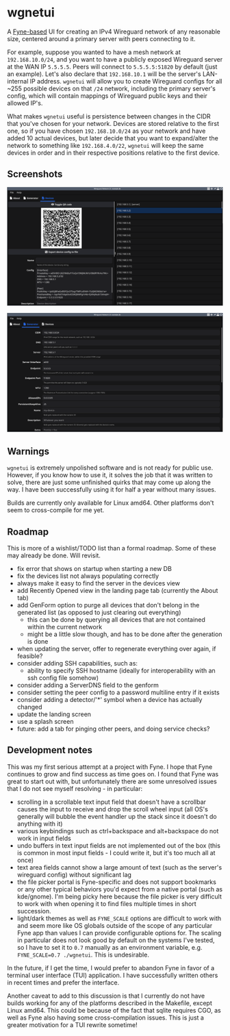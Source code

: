 # wgnetui

A [Fyne-based](https://fyne.io/) UI for creating an IPv4 Wireguard network of any reasonable size, centered around a primary server with peers connecting to it.

For example, suppose you wanted to have a mesh network at `192.168.10.0/24`, and you want to have a publicly exposed Wireguard server at the WAN IP `5.5.5.5`. Peers will connect to `5.5.5.5:51820` by default (just an example). Let's also declare that `192.168.10.1` will be the server's LAN-internal IP address. `wgnetui` will allow you to create Wireguard configs for all ~255 possible devices on that `/24` network, including the primary server's config, which will contain mappings of Wireguard public keys and their allowed IP's.

What makes `wgnetui` useful is persistence between changes in the CIDR that you've chosen for your network. Devices are stored relative to the first one, so if you have chosen `192.168.10.0/24` as your network and have added 10 actual devices, but later decide that you want to expand/alter the network to something like `192.168.4.0/22`, `wgnetui` will keep the same devices in order and in their respective positions relative to the first device.

## Screenshots

![A screenshot of wgnetui's Devices tab, running on Linux in an x11 display server](./screenshots/devices.png)

![A screenshot of wgnetui's Generator tab, running on Linux in an x11 display server](./screenshots/generator.png)

## Warnings

`wgnetui` is extremely unpolished software and is not ready for public use. However, if you know how to use it, it solves the job that it was written to solve, there are just some unfinished quirks that may come up along the way. I have been successfully using it for half a year without many issues.

Builds are currently only available for Linux amd64. Other platforms don't seem to cross-compile for me yet.

## Roadmap

This is more of a wishlist/TODO list than a formal roadmap. Some of these may already be done. Will revisit.

- fix error that shows on startup when starting a new DB
- fix the devices list not always populating correctly
- always make it easy to find the server in the devices view
- add Recently Opened view in the landing page tab (currently the About tab)
- add GenForm option to purge all devices that don't belong in the generated list (as opposed to just clearing out everything)
  - this can be done by querying all devices that are not contained within the current network
  - might be a little slow though, and has to be done after the generation is done
- when updating the server, offer to regenerate everything over again, if feasible?
- consider adding SSH capabilities, such as:
  - ability to specify SSH hostname (ideally for interoperability with an ssh config file somehow)
- consider adding a ServerDNS field to the genform
- consider setting the peer config to a password multiline entry if it exists
- consider adding a detector/'*' symbol when a device has actually changed
- update the landing screen
- use a splash screen
- future: add a tab for pinging other peers, and doing service checks?

## Development notes

This was my first serious attempt at a project with Fyne. I hope that Fyne continues to grow and find success as time goes on. I found that Fyne was great to start out with, but unfortunately there are some unresolved issues that I do not see myself resolving - in particular:

- scrolling in a scrollable text input field that doesn't have a scrollbar causes the input to receive and drop the scroll wheel input (all OS's generally will bubble the event handler up the stack since it doesn't do anything with it)
- various keybindings such as ctrl+backspace and alt+backspace do not work in input fields
- undo buffers in text input fields are not implemented out of the box (this is common in most input fields - I could write it, but it's too much all at once)
- text area fields cannot show a large amount of text (such as the server's wireguard config) without significant lag
- the file picker portal is Fyne-specific and does not support bookmarks or any other typical behaviors you'd expect from a native portal (such as kde/gnome). I'm being picky here because the file picker is very difficult to work with when opening it to find files multiple times in short succession.
- light/dark themes as well as `FYNE_SCALE` options are difficult to work with and seem more like OS globals outside of the scope of any particular Fyne app than values I can provide configurable options for. The scaling in particular does not look good by default on the systems I've tested, so I have to set it to `0.7` manually as an environment variable, e.g. `FYNE_SCALE=0.7 ./wgnetui`. This is undesirable.

In the future, if I get the time, I would prefer to abandon Fyne in favor of a terminal user interface (TUI) application. I have successfully written others in recent times and prefer the interface.

Another caveat to add to this discussion is that I currently do not have builds working for any of the platforms described in the Makefile, except Linux amd64. This could be because of the fact that sqlite requires CGO, as well as Fyne also having some cross-compilation issues. This is just a greater motivation for a TUI rewrite sometime!
